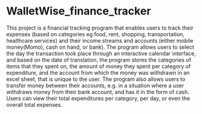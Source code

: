 # WalletWise_finance_tracker
This project is a financial tracking program that enables users to track their expenses (based on categories eg food, rent, shopping, transportation, healthcare services) and their income streams and accounts (either mobile money(Momo), cash on hand, or bank). The program allows users to select the day the transaction took place through an interactive calendar interface, and based on the date of translation, the program stores the categories of items that they spent on, the amount of money they spent per category of expenditure, and the account from which the money was withdrawn in an excel sheet, that is unique to the user. The program also allows users to transfer money between their accounts, e.g. in a situation where a user withdraws money from their bank account,  and has it in the form of cash. Users can view their total expenditures per category, per day, or even the overall total expenses. 
